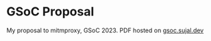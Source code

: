 # GSoC Proposal

My proposal to mitmproxy, GSoC 2023. PDF hosted on [gsoc.sujal.dev](https://gsoc.sujal.dev/)